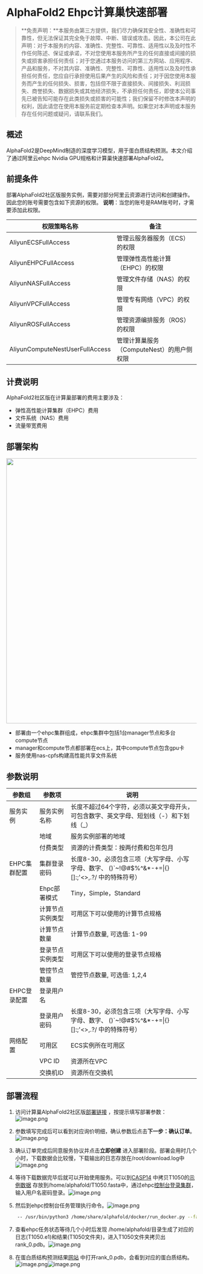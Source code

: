 # AlphaFold2 Ehpc计算巢快速部署


>**免责声明：**本服务由第三方提供，我们尽力确保其安全性、准确性和可靠性，但无法保证其完全免于故障、中断、错误或攻击。因此，本公司在此声明：对于本服务的内容、准确性、完整性、可靠性、适用性以及及时性不作任何陈述、保证或承诺，不对您使用本服务所产生的任何直接或间接的损失或损害承担任何责任；对于您通过本服务访问的第三方网站、应用程序、产品和服务，不对其内容、准确性、完整性、可靠性、适用性以及及时性承担任何责任，您应自行承担使用后果产生的风险和责任；对于因您使用本服务而产生的任何损失、损害，包括但不限于直接损失、间接损失、利润损失、商誉损失、数据损失或其他经济损失，不承担任何责任，即使本公司事先已被告知可能存在此类损失或损害的可能性；我们保留不时修改本声明的权利，因此请您在使用本服务前定期检查本声明。如果您对本声明或本服务存在任何问题或疑问，请联系我们。

## 概述

AlphaFold2是DeepMind制造的深度学习模型，用于蛋白质结构预测。本文介绍了通过阿里云ehpc Nvidia GPU规格和计算巢快速部署AlphaFold2。

## 前提条件

部署AlphaFold2社区版服务实例，需要对部分阿里云资源进行访问和创建操作。因此您的账号需要包含如下资源的权限。
  **说明**：当您的账号是RAM账号时，才需要添加此权限。

  | 权限策略名称                          | 备注                     |
  |---------------------------------|------------------------|
  | AliyunECSFullAccess             | 管理云服务器服务（ECS）的权限       |
  | AliyunEHPCFullAccess            | 管理弹性高性能计算（EHPC）的权限     |
  | AliyunNASFullAccess             | 管理文件存储（NAS）的权限         |
  | AliyunVPCFullAccess             | 管理专有网络（VPC）的权限         |
  | AliyunROSFullAccess             | 管理资源编排服务（ROS）的权限       |
  | AliyunComputeNestUserFullAccess | 管理计算巢服务（ComputeNest）的用户侧权限 |


## 计费说明

AlphaFold2社区版在计算巢部署的费用主要涉及：

- 弹性高性能计算集群（EHPC）费用
- 文件系统（NAS）费用
- 流量带宽费用

## 部署架构
<img src="1.png" width="1500" height="700" align="bottom"/>

- 部署由一个ehpc集群组成，ehpc集群中包括1台manager节点和多台compute节点
- manager和compute节点都部署在ecs上，其中compute节点包含gpu卡
- 服务使用nas-cpfs构建高性能共享文件系统

## 参数说明
| 参数组         | 参数项      | 说明                                                                     |
|-------------|----------|------------------------------------------------------------------------|
| 服务实例        | 服务实例名称   | 长度不超过64个字符，必须以英文字母开头，可包含数字、英文字母、短划线（-）和下划线（_）                          |
|             | 地域       | 服务实例部署的地域                                                              |
|             | 付费类型     | 资源的计费类型：按两付费和包年包月                                                      |
| EHPC集群配置    | 集群登录密码   | 长度8-30，必须包含三项（大写字母、小写字母、数字、 ()`~!@#$%^&*-+=&#124;{}[]:;'<>,.?/ 中的特殊符号） |
|              | Ehpc部署模式 | Tiny，Simple，Standard                                               |
|             | 计算节点实例类型 | 可用区下可以使用的计算节点规格                                                        |
|             | 计算节点数量   | 计算节点数量, 可选值: 1-99                                                      |
|             | 登录节点实例类型 | 可用区下可以使用的登录节点规格                                                        |
|             | 管控节点数量   | 管控节点数量, 可选值: 1,2,4                                                     |
| EHPC登录配置  | 登录用户名    |                                                                              |
|              | 登录用户密码  | 长度8-30，必须包含三项（大写字母、小写字母、数字、 ()`~!@#$%^&*-+=&#124;{}[]:;'<>,.?/ 中的特殊符号）|
| 网络配置        | 可用区      | ECS实例所在可用区                                                             |
|             | VPC ID   | 资源所在VPC                                                                |
|             | 交换机ID    | 资源所在交换机                                                                |

## 部署流程
1. 访问计算巢AlphaFold2社区版[部署链接](https://computenest.console.aliyun.com/user/cn-hangzhou/serviceInstanceCreate?ServiceId=service-3b7139109894484eb0a4)
，按提示填写部署参数：
    ![image.png](2.png)

2. 参数填写完成后可以看到对应询价明细，确认参数后点击**下一步：确认订单**。
   ![image.png](4.png)

3. 确认订单完成后同意服务协议并点击**立即创建**
   进入部署阶段。部署会用时几个小时，下载数据会比较慢，下载输出的日志存放在/root/download.log中
    ![image.png](3.png)

4. 等待下载数据完毕后就可以开始使用服务。可以到[CASP14](https://www.predictioncenter.org/casp14/targetlist.cgi)
   中拷贝T1050的[示例数据](https://www.predictioncenter.org/casp14/target.cgi?target=T1050&view=sequence)
   存放到/home/alphafold/T1050.fasta中，通过ehpc[控制台登录集群](https://help.aliyun.com/zh/e-hpc/user-guide/log-on-to-a-cluster?spm=a2c4g.11186623.0.0.3dff56fdLxmQbl#section-wl8-aio-0wu)，输入用户名密码登录。![image.png](9.png)
   

5. 然后到ehpc控制台任务管理执行命令。![image.png](5.png)
   
```bash
    -- /usr/bin/python3 /home/share/alphafold/docker/run_docker.py --fasta_paths=/home/alphafold/T1050.fasta --max_template_date=2020-05-14 --data_dir=/home/data --docker_image_name=alphafold:latest --output_dir=/home/alphafold
```

7. 查看ehpc任务状态等待几个小时后发现
   /home/alphafold/目录生成了对应的日志(T1050.e1)和结果(T1050文件夹)，进入T1050文件夹拷贝出rank_0.pdb。![image.png](6.png)

8. 在蛋白质结构预测结果[网站](https://www.ncbi.nlm.nih.gov/Structure/icn3d/full.html)
   中打开rank_0.pdb，会看到对应的蛋白质结构。![image.png](7.png)![image.png](8.png)

